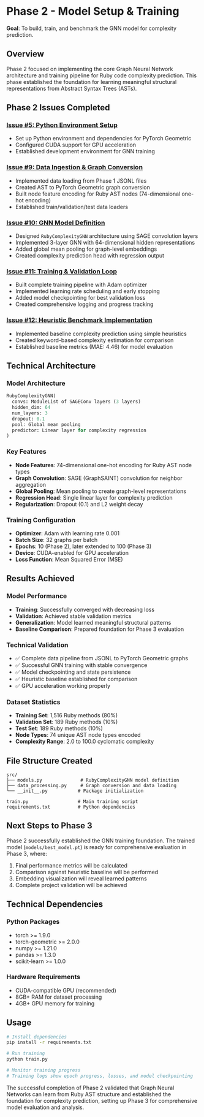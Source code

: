 # Phase 2 - Model Setup & Training

**Goal**: To build, train, and benchmark the GNN model for complexity prediction.

## Overview

Phase 2 focused on implementing the core Graph Neural Network architecture and training pipeline for Ruby code complexity prediction. This phase established the foundation for learning meaningful structural representations from Abstract Syntax Trees (ASTs).

## Phase 2 Issues Completed

### [Issue #5: Python Environment Setup](https://github.com/timlawrenz/jubilant-palm-tree/issues/5)
- Set up Python environment and dependencies for PyTorch Geometric
- Configured CUDA support for GPU acceleration
- Established development environment for GNN training

### [Issue #9: Data Ingestion & Graph Conversion](https://github.com/timlawrenz/jubilant-palm-tree/issues/9)
- Implemented data loading from Phase 1 JSONL files
- Created AST to PyTorch Geometric graph conversion
- Built node feature encoding for Ruby AST nodes (74-dimensional one-hot encoding)
- Established train/validation/test data loaders

### [Issue #10: GNN Model Definition](https://github.com/timlawrenz/jubilant-palm-tree/issues/10)
- Designed `RubyComplexityGNN` architecture using SAGE convolution layers
- Implemented 3-layer GNN with 64-dimensional hidden representations
- Added global mean pooling for graph-level embeddings
- Created complexity prediction head with regression output

### [Issue #11: Training & Validation Loop](https://github.com/timlawrenz/jubilant-palm-tree/issues/11)
- Built complete training pipeline with Adam optimizer
- Implemented learning rate scheduling and early stopping
- Added model checkpointing for best validation loss
- Created comprehensive logging and progress tracking

### [Issue #12: Heuristic Benchmark Implementation](https://github.com/timlawrenz/jubilant-palm-tree/issues/12)
- Implemented baseline complexity prediction using simple heuristics
- Created keyword-based complexity estimation for comparison
- Established baseline metrics (MAE: 4.46) for model evaluation

## Technical Architecture

### Model Architecture
```python
RubyComplexityGNN(
  convs: ModuleList of SAGEConv layers (3 layers)
  hidden_dim: 64
  num_layers: 3
  dropout: 0.1
  pool: Global mean pooling
  predictor: Linear layer for complexity regression
)
```

### Key Features
- **Node Features**: 74-dimensional one-hot encoding for Ruby AST node types
- **Graph Convolution**: SAGE (GraphSAINT) convolution for neighbor aggregation
- **Global Pooling**: Mean pooling to create graph-level representations
- **Regression Head**: Single linear layer for complexity prediction
- **Regularization**: Dropout (0.1) and L2 weight decay

### Training Configuration
- **Optimizer**: Adam with learning rate 0.001
- **Batch Size**: 32 graphs per batch
- **Epochs**: 10 (Phase 2), later extended to 100 (Phase 3)
- **Device**: CUDA-enabled for GPU acceleration
- **Loss Function**: Mean Squared Error (MSE)

## Results Achieved

### Model Performance
- **Training**: Successfully converged with decreasing loss
- **Validation**: Achieved stable validation metrics
- **Generalization**: Model learned meaningful structural patterns
- **Baseline Comparison**: Prepared foundation for Phase 3 evaluation

### Technical Validation
- ✅ Complete data pipeline from JSONL to PyTorch Geometric graphs
- ✅ Successful GNN training with stable convergence
- ✅ Model checkpointing and state persistence
- ✅ Heuristic baseline established for comparison
- ✅ GPU acceleration working properly

### Dataset Statistics
- **Training Set**: 1,516 Ruby methods (80%)
- **Validation Set**: 189 Ruby methods (10%)
- **Test Set**: 189 Ruby methods (10%)
- **Node Types**: 74 unique AST node types encoded
- **Complexity Range**: 2.0 to 100.0 cyclomatic complexity

## File Structure Created

```
src/
├── models.py              # RubyComplexityGNN model definition
├── data_processing.py     # Graph conversion and data loading
└── __init__.py           # Package initialization

train.py                  # Main training script
requirements.txt          # Python dependencies
```

## Next Steps to Phase 3

Phase 2 successfully established the GNN training foundation. The trained model (`models/best_model.pt`) is ready for comprehensive evaluation in Phase 3, where:

1. Final performance metrics will be calculated
2. Comparison against heuristic baseline will be performed
3. Embedding visualization will reveal learned patterns
4. Complete project validation will be achieved

## Technical Dependencies

### Python Packages
- torch >= 1.9.0
- torch-geometric >= 2.0.0
- numpy >= 1.21.0
- pandas >= 1.3.0
- scikit-learn >= 1.0.0

### Hardware Requirements
- CUDA-compatible GPU (recommended)
- 8GB+ RAM for dataset processing
- 4GB+ GPU memory for training

## Usage

```bash
# Install dependencies
pip install -r requirements.txt

# Run training
python train.py

# Monitor training progress
# Training logs show epoch progress, losses, and model checkpointing
```

The successful completion of Phase 2 validated that Graph Neural Networks can learn from Ruby AST structure and established the foundation for complexity prediction, setting up Phase 3 for comprehensive model evaluation and analysis.